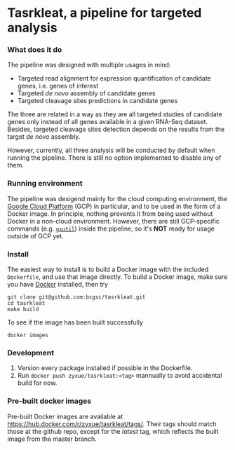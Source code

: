 # Tasrkleat, a pipeline for targeted analysis

### What does it do

The pipeline was designed with multiple usages in mind:

* Targeted read alignment for expression quantification of candidate genes, i.e. genes of interest
* Targeted _de novo_ assembly of candidate genes
* Targeted cleavage sites predictions in candidate genes

The three are related in a way as they are all targeted studies of candidate
genes only instead of all genes available in a given RNA-Seq dataset. Besides,
targeted cleavage sites detection depends on the results from the target _de
novo_ assembly.

However, currently, all three analysis will be conducted by default when running
the pipeline. There is still no option implemented to disable any of them.

### Running environment

The pipeline was desigend mainly for the cloud computing environment, the
[Google Cloud Platform](https://cloud.google.com/) (GCP) in particular, and to be
used in the form of a Docker image. In principle, nothing prevents it from being
used without Docker in a non-cloud environment. However, there are still
GCP-specific commands (e.g.
[`gsutil`](https://cloud.google.com/storage/docs/gsutil)) inside the pipeline,
so it's **NOT** ready for usage outside of GCP yet.

<!-- The user just needs to make sure all the dependencies are installed properly -->
<!-- wherever it's used (See the included `Dockerfile` for dependencies). -->

### Install

The easiest way to install is to build a Docker image with the included
`Dockerfile`, and use that image directly. To build a Docker image, make sure
you have [Docker](https://www.docker.com/) installed, then try

```
git clone git@github.com:bcgsc/tasrkleat.git
cd tasrkleat
make build
```

To see if the image has been built successfully

```
docker images
```


### Development

1. Version every package installed if possible in the Dockerfile.
2. Run `docker push zyxue/tasrkleat:<tag>` mannually to avoid accidental build for now.


### Pre-built docker images

Pre-built Docker images are available at
https://hub.docker.com/r/zyxue/tasrkleat/tags/. Their tags should
match those at the github repo, except for the *latest* tag, which
reflects the built image from the master branch.
